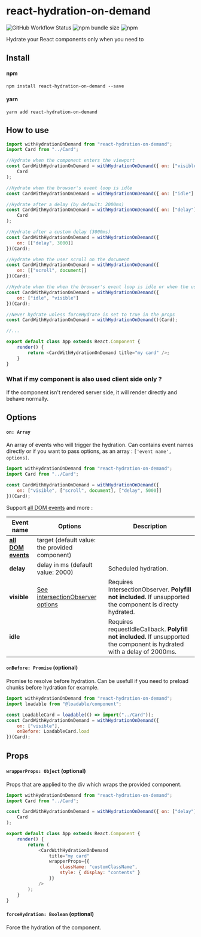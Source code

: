 # react-hydration-on-demand

![GitHub Workflow Status](https://img.shields.io/github/workflow/status/valcol/react-hydration-on-demand/NPM%20Publish)
![npm bundle size](https://img.shields.io/bundlephobia/minzip/react-hydration-on-demand)
![npm](https://img.shields.io/npm/v/react-hydration-on-demand)

Hydrate your React components only when you need to

## Install

#### npm

```
npm install react-hydration-on-demand --save
```

#### yarn

```
yarn add react-hydration-on-demand
```

## How to use

```js
import withHydrationOnDemand from "react-hydration-on-demand";
import Card from "../Card";

//Hydrate when the component enters the viewport
const CardWithHydrationOnDemand = withHydrationOnDemand({ on: ["visible"] })(
    Card
);

//Hydrate when the browser's event loop is idle
const CardWithHydrationOnDemand = withHydrationOnDemand({ on: ["idle"] })(Card);

//Hydrate after a delay (by default: 2000ms)
const CardWithHydrationOnDemand = withHydrationOnDemand({ on: ["delay"] })(
    Card
);

//Hydrate after a custom delay (3000ms)
const CardWithHydrationOnDemand = withHydrationOnDemand({
    on: [["delay", 3000]]
})(Card);

//Hydrate when the user scroll on the document
const CardWithHydrationOnDemand = withHydrationOnDemand({
    on: [["scroll", document]]
})(Card);

//Hydrate when the when the browser's event loop is idle or when the user scroll, whichever comes first
const CardWithHydrationOnDemand = withHydrationOnDemand({
    on: ["idle", "visible"]
})(Card);

//Never hydrate unless forceHydrate is set to true in the props
const CardWithHydrationOnDemand = withHydrationOnDemand()(Card);

//...

export default class App extends React.Component {
    render() {
        return <CardWithHydrationOnDemand title="my card" />;
    }
}
```

### What if my component is also used client side only ?

If the component isn't rendered server side, it will render directly and behave normally.

## Options

#### `on: Array`

An array of events who will trigger the hydration.
Can contains event names directly or if you want to pass options, as an array : `['event name', options]`.

```js
import withHydrationOnDemand from "react-hydration-on-demand";
import Card from "../Card";

const CardWithHydrationOnDemand = withHydrationOnDemand({
    on: ["visible", ["scroll", document], ["delay", 5000]]
})(Card);
```

Support [all DOM events](https://developer.mozilla.org/en-US/docs/Web/Events) and more :

| Event name                                                                | Options                                                                                                   | Description                                                                                                               |
| ------------------------------------------------------------------------- | --------------------------------------------------------------------------------------------------------- | ------------------------------------------------------------------------------------------------------------------------- |
| [**all DOM events**](https://developer.mozilla.org/en-US/docs/Web/Events) | target (default value: the provided component)                                                            |
| **delay**                                                                 | delay in ms (default value: 2000)                                                                         | Scheduled hydration.                                                                                                      |
| **visible**                                                               | [See intersectionObserver options](https://developer.mozilla.org/en-US/docs/Web/API/IntersectionObserver) | Requires IntersectionObserver. **Polyfill not included.** If unsupported the component is directy hydrated.               |
| **idle**                                                                  |                                                                                                           | Requires requestIdleCallback. **Polyfill not included.** If unsupported the component is hydrated with a delay of 2000ms. |

#### `onBefore: Promise` (optional)

Promise to resolve before hydration. Can be usefull if you need to preload chunks before hydration for example.

```js
import withHydrationOnDemand from "react-hydration-on-demand";
import loadable from "@loadable/component";

const LoadableCard = loadable(() => import("../Card"));
const CardWithHydrationOnDemand = withHydrationOnDemand({
    on: ["visible"],
    onBefore: LoadableCard.load
})(Card);
```

## Props

#### `wrapperProps: Object` (optional)

Props that are applied to the div which wraps the provided component.

```js
import withHydrationOnDemand from "react-hydration-on-demand";
import Card from "../Card";

const CardWithHydrationOnDemand = withHydrationOnDemand({ on: ["delay"] })(
    Card
);

export default class App extends React.Component {
    render() {
        return (
            <CardWithHydrationOnDemand
                title="my card"
                wrapperProps={{
                    className: "customClassName",
                    style: { display: "contents" }
                }}
            />
        );
    }
}
```

#### `forceHydration: Boolean` (optional)

Force the hydration of the component.
